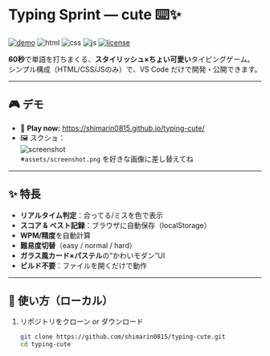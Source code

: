 # Typing Sprint — cute ⌨️✨

[![demo](https://img.shields.io/badge/demo-online-brightgreen)](https://shimarin0815.github.io/typing-cute/)
![html](https://img.shields.io/badge/HTML-5-E34F26)
![css](https://img.shields.io/badge/CSS-3-1572B6)
![js](https://img.shields.io/badge/JavaScript-ES6-F7DF1E)
[![license](https://img.shields.io/badge/License-MIT-blue.svg)](#license)

**60秒**で単語を打ちまくる、**スタイリッシュ×ちょい可愛い**タイピングゲーム。  
シンプル構成（HTML/CSS/JSのみ）で、VS Code だけで開発・公開できます。

---

## 🎮 デモ
- 🔗 **Play now:** https://shimarin0815.github.io/typing-cute/
- 🖼️ スクショ：  
  ![screenshot](assets/screenshot.png)  
  ※`assets/screenshot.png` を好きな画像に差し替えてね

---

## ✨ 特長
- **リアルタイム判定**：合ってる/ミスを色で表示
- **スコア & ベスト記録**：ブラウザに自動保存（localStorage）
- **WPM/精度**を自動計算
- **難易度切替**（easy / normal / hard）
- **ガラス風カード×パステル**の“かわいモダン”UI
- **ビルド不要**：ファイルを開くだけで動作

---

## 🚀 使い方（ローカル）
1. リポジトリをクローン or ダウンロード  
   ```bash
   git clone https://github.com/shimarin0815/typing-cute.git
   cd typing-cute
